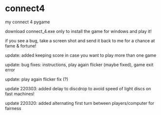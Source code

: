 # connect4
my connect 4 pygame

download connect_4.exe only to install the game for windows and play it!

if you see a bug, take a screen shot and send it back to me for a chance at fame & fortune!

update: added keeping score in case you want to play more than one game

update: bug fixes: instructions, play again flicker (maybe fixed), game exit error

update: play again flicker fix (?)

update 220303: added delay to discdrop to avoid speed of light discs on fast machines!

update 220320: added alternating first turn between players/computer for fairness

